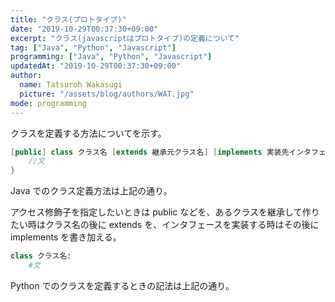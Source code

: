 ```yaml
---
title: "クラス(プロトタイプ)"
date: "2019-10-29T00:37:30+09:00"
excerpt: "クラス(javascriptはプロトタイプ)の定義について"
tag: ["Java", "Python", "Javascript"]
programming: ["Java", "Python", "Javascript"]
updatedAt: "2019-10-29T00:37:30+09:00"
author:
  name: Tatsuroh Wakasugi
  picture: "/assets/blog/authors/WAT.jpg"
mode: programming
---
```


クラスを定義する方法についてを示す。

<div class="note_content_by_programming_language" id="note_content_Java">

```java
[public] class クラス名 [extends 継承元クラス名] [implements 実装先インタフェース名]{
    //文
}
```

Java でのクラス定義方法は上記の通り。

アクセス修飾子を指定したいときは public などを、あるクラスを継承して作りたい時はクラス名の後に extends を、インタフェースを実装する時はその後に implements を書き加える。

</div>
<div class="note_content_by_programming_language" id="note_content_Python">

```python
class クラス名:
    #文
```

Python でのクラスを定義するときの記法は上記の通り。

</div>
<div class="note_content_by_programming_language" id="note_content_Javascript">

</div>

